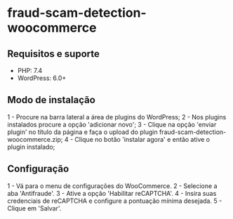 # fraud-scam-detection-woocommerce

## Requisitos e suporte
- PHP: 7.4
- WordPress: 6.0+

## Modo de instalação
1 - Procure na barra lateral a área de plugins do WordPress;
2 - Nos plugins instalados procure a opção 'adicionar novo';
3 - Clique na opção 'enviar plugin' no título da página e faça o upload do plugin fraud-scam-detection-woocommerce.zip;
4 - Clique no botão 'instalar agora' e então ative o plugin instalado;

## Configuração
1 - Vá para o menu de configurações do WooCommerce.
2 - Selecione a aba 'Antifraude'.
3 - Ative a opção 'Habilitar reCAPTCHA'.
4 - Insira suas credenciais de reCAPTCHA e configure a pontuação mínima desejada.
5 - Clique em 'Salvar'.